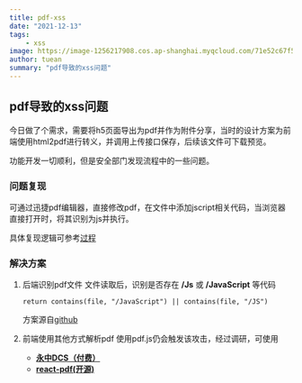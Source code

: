 ```yaml
---
title: pdf-xss
date: "2021-12-13"
tags:
    - xss
image: https://image-1256217908.cos.ap-shanghai.myqcloud.com/71e52c67f5094e44b92ccaed93db15c5.jpeg
author: tuean
summary: "pdf导致的xss问题"
---
```


## pdf导致的xss问题
今日做了个需求，需要将h5页面导出为pdf并作为附件分享，当时的设计方案为前端使用html2pdf进行转义，并调用上传接口保存，后续该文件可下载预览。

功能开发一切顺利，但是安全部门发现流程中的一些问题。


### 问题复现
可通过迅捷pdf编辑器，直接修改pdf，在文件中添加jscript相关代码，当浏览器直接打开时，将其识别为js并执行。

具体复现逻辑可参考[过程](https://www.cnblogs.com/xiaozi/p/9951622.html)

### 解决方案
1. 后端识别pdf文件
   文件读取后，识别是否存在 **/Js** 或 **/JavaScript** 等代码
   ```
   return contains(file, "/JavaScript") || contains(file, "/JS")
   ```
   方案源自[github](https://github.com/iandl22/laravel_pdf_xss_validator/blob/main/PdfXssRule)

2. 前端使用其他方式解析pdf
   使用pdf.js仍会触发该攻击，经过调研，可使用 
   * [**永中DCS（付费）**](http://www.yozosoft.com/home.htm) 
   * [**react-pdf(开源)**](https://github.com/diegomura/react-pdf)
   

